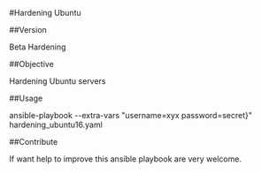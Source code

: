 #Hardening Ubuntu


##Version

Beta Hardening

##Objective

Hardening Ubuntu servers

##Usage

ansible-playbook --extra-vars "username=xyx password=secret}" hardening_ubuntu16.yaml

##Contribute

If want help to improve this ansible playbook are very welcome.


